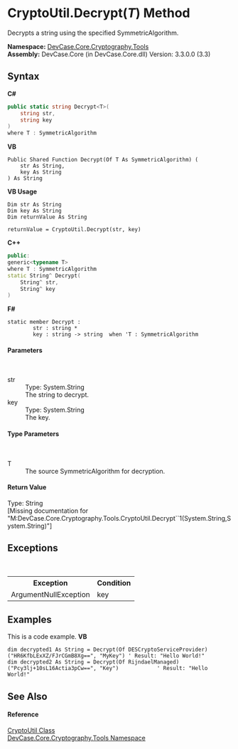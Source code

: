 # CryptoUtil.Decrypt(*T*) Method 
 

Decrypts a string using the specified SymmetricAlgorithm.

**Namespace:**&nbsp;<a href="N_DevCase_Core_Cryptography_Tools">DevCase.Core.Cryptography.Tools</a><br />**Assembly:**&nbsp;DevCase.Core (in DevCase.Core.dll) Version: 3.3.0.0 (3.3)

## Syntax

**C#**<br />
``` C#
public static string Decrypt<T>(
	string str,
	string key
)
where T : SymmetricAlgorithm

```

**VB**<br />
``` VB
Public Shared Function Decrypt(Of T As SymmetricAlgorithm) ( 
	str As String,
	key As String
) As String
```

**VB Usage**<br />
``` VB Usage
Dim str As String
Dim key As String
Dim returnValue As String

returnValue = CryptoUtil.Decrypt(str, key)
```

**C++**<br />
``` C++
public:
generic<typename T>
where T : SymmetricAlgorithm
static String^ Decrypt(
	String^ str, 
	String^ key
)
```

**F#**<br />
``` F#
static member Decrypt : 
        str : string * 
        key : string -> string  when 'T : SymmetricAlgorithm

```


#### Parameters
&nbsp;<dl><dt>str</dt><dd>Type: System.String<br />The string to decrypt.</dd><dt>key</dt><dd>Type: System.String<br />The key.</dd></dl>

#### Type Parameters
&nbsp;<dl><dt>T</dt><dd>The source SymmetricAlgorithm for decryption.</dd></dl>

#### Return Value
Type: String<br />\[Missing <returns> documentation for "M:DevCase.Core.Cryptography.Tools.CryptoUtil.Decrypt``1(System.String,System.String)"\]

## Exceptions
&nbsp;<table><tr><th>Exception</th><th>Condition</th></tr><tr><td>ArgumentNullException</td><td>key</td></tr></table>

## Examples
This is a code example. 
**VB**<br />
``` VB
dim decrypted1 As String = Decrypt(Of DESCryptoServiceProvider)("HR6KfbLExXZ/FJrCGmB8Xg==", "MyKey") ' Result: "Hello World!"
dim decrypted2 As String = Decrypt(Of RijndaelManaged)("Pcy3lj+10sL16Actia3pCw==", "Key")            ' Result: "Hello World!"
```


## See Also


#### Reference
<a href="T_DevCase_Core_Cryptography_Tools_CryptoUtil">CryptoUtil Class</a><br /><a href="N_DevCase_Core_Cryptography_Tools">DevCase.Core.Cryptography.Tools Namespace</a><br />